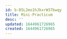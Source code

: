 ```yaml
---
id: b-D5L2mo1hJkxrW37bwqy
title: Mini-Practicum
desc: ''
updated: 1644961726965
created: 1644961726965
---
```


